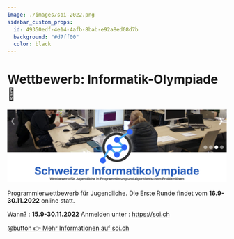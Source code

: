 ```yaml
---
image: ./images/soi-2022.png
sidebar_custom_props:
  id: 49350edf-4e14-4afb-8bab-e92a8ed08d7b
  background: "#d7ff00"
  color: black
---
```


# Wettbewerb: Informatik-Olympiade 🚀

![](images/soi-2022.png)

Programmierwettbewerb für Jugendliche. Die Erste Runde findet vom **16.9-30.11.2022** online statt.
<!--truncate-->

Wann?
: **15.9-30.11.2022**
Anmelden unter
: https://soi.ch


[@button 👉 Mehr Informationen auf soi.ch](https://soi.ch)